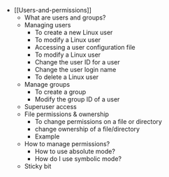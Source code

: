 - [[Users-and-permissions]]
	- What are users and groups?
	- Managing users
		- To create a new Linux user
		- To modify a Linux user
		- Accessing a user configuration file
		- To modify a Linux user
		- Change the user ID for a user
		- Change the user login name
		- To delete a Linux user
	- Manage groups
		- To create a group
		- Modify the group ID of a user
	- Superuser access
	- File permissions & ownership
		- To change permissions on a file or directory
		- change ownership of a file/directory
		- Example
	- How to manage permissions?
		- How to use absolute mode?
		- How do I use symbolic mode?
	- Sticky bit
